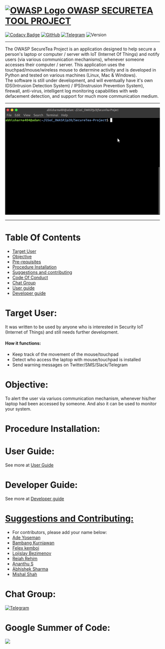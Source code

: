 # [![OWASP Logo](https://github.com/OWASP/Amass/blob/master/images/owasp_logo.png) OWASP SECURETEA TOOL PROJECT](https://www.owasp.org/index.php/OWASP_SecureTea_Project)
[![Codacy Badge](https://api.codacy.com/project/badge/Grade/7e1de11511084c06bbe25ed4d629e7fd)](https://app.codacy.com/app/rejahrehim/SecureTea-Project?utm_source=github.com&utm_medium=referral&utm_content=OWASP/SecureTea-Project&utm_campaign=Badge_Grade_Settings)
[![GitHub](https://img.shields.io/github/license/mashape/apistatus.svg)](https://www.owasp.org/index.php/OWASP_SecureTea_Project)
[![Telegram](https://img.shields.io/badge/chat%20on-telegram-blue.svg)](https://t.me/joinchat/Az5yZxQg7Djs-UZWKKCRVQ)
![Version](https://img.shields.io/badge/version-1.1-orange.svg)

----
The OWASP SecureTea Project is an application designed to help secure a person's laptop or computer / server with IoT (Internet Of Things) and notify users (via various communication mechanisms), whenever someone accesses their computer / server. This application uses the touchpad/mouse/wireless mouse to determine activity and is developed in Python and tested on various machines (Linux, Mac & Windows).<br>
The software is still under development, and will eventually have it's own IDS(Intrusion Detection System) / IPS(Instrusion Prevention System), firewall, anti-virus, intelligent log monitoring capabilities with web defacement detection, and support for much more communication medium.

---

![](/img/setup_all.gif)<br>

----

# Table Of Contents
- [Target User](#target-user)
- [Objective](#objective)
- [Pre-requisites](#pre-requisites)
- [Procedure Installation](#installation)
- [Suggestions and contributing](#suggestions-and-contributing)
- [Code Of Conduct](https://github.com/OWASP/SecureTea-Project/blob/master/CODE_OF_CONDUCT.md)
- [Chat Group](#chat-group)
- [User guide](/doc/user_guide.md)
- [Developer guide](/doc/dev_guide.md)

Target User:
=============

It was written to be used by anyone who is interested in Security IoT (Internet of Things) and still needs further development.

#### How it functions:

- Keep track of the movement of the mouse/touchpad
- Detect who access the laptop with mouse/touchpad is installed
- Send warning messages on Twitter/SMS/Slack/Telegram


Objective:
===========

To alert the user via variuos communication mechanism, whenever his/her laptop had been accessed by someone.
And also it can be used to monitor your system.


Procedure Installation:
========================
User Guide:
====
See more at [User Guide](/doc/user_guide.md)

Developer Guide:
===========
See more at [Developer guide](/doc/dev_guide.md)


[Suggestions and Contributing:](https://github.com/OWASP/SecureTea-Project/blob/master/CONTRIBUTING.md)
==================================

- For contributors, please add your name below:
- [Ade Yoseman](https://www.owasp.org/index.php/Ade_Yoseman_Putra)
- [Bambang Kurniawan](https://www.owasp.org/index.php/User:Idbmb)
- [Felex kemboi](https://github.com/felexkemboi/)
- [Lojislav Bezimenov](https://github.com/lojikil/)
- [Rejah Rehim](https://rejahrehim.com)
- [Ananthu S](https://github.com/sananthu)
- [Abhishek Sharma](https://github.com/abhisharma404)
- [Mishal Shah](https://github.com/mishal23)

Chat Group:
==========

[
![Telegram](https://github.com/OWASP/SecureTea-Project/blob/master/img/telegram.png "Telegram")](https://t.me/joinchat/Az5yZxQg7Djs-UZWKKCRVQ)

Google Summer of Code:
======
<img src="https://betanews.com/wp-content/uploads/2016/03/vertical-GSoC-logo.jpg" width="200"></img>
